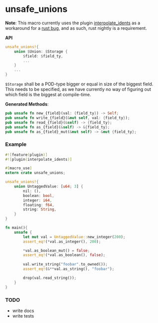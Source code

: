 # unsafe_unions

**Note**: This macro currently uses the plugin [interpolate_idents](https://github.com/SkylerLipthay/interpolate_idents) as a workaround for a [rust bug](https://github.com/SkylerLipthay/interpolate_idents), and as such, rust nightly is a requirement.

**API**

```rust
unsafe_unions!{
    union $Union: $Storage {
        $field: $field_ty,
        ...
    }
    ...
}
```

`$Storage` shall be a POD-type bigger or equal in size of the biggest field. This needs to be specified, as we have currently no way of figuring out which field is the biggest at compile-time. 

**Generated Methods**:

```rust
pub unsafe fn new_{field}(val: {field_ty}) -> Self;
pub unsafe fn write_{field}(&mut self, val: {field_ty});
pub unsafe fn read_{field}(&self) -> {field_ty};
pub unsafe fn as_{field}(&self) -> &{field_ty};
pub unsafe fn as_{field}_mut(&mut self) -> &mut {field_ty};
```

### Example

```rust
#![feature(plugin)]
#![plugin(interpolate_idents)]

#[macro_use]
extern crate unsafe_unions;

unsafe_unions!{
    union UntaggedValue: [u64; 3] {
        nil: (),
        boolean: bool,
        integer: i64,
        floating: f64,
        string: String,
    }
}

fn main(){
    unsafe {
        let mut val = UntaggedValue::new_integer(200);
        assert_eq!(*val.as_integer(), 200);

        *val.as_boolean_mut() = false;
        assert_eq!(*val.as_boolean(), false);
    
        val.write_string("foobar".to_owned());
        assert_eq!(&**val.as_string(), "foobar");

        drop(val.read_string());
    }
}
```

### TODO

* write docs
* write tests
